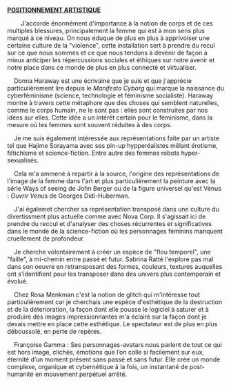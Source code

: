 <u>**POSITIONNEMENT ARTISTIQUE**</u>



        J'accorde énormément d'importance à la notion de corps et de ces multiples blessures, principalement la femme qui est à mon sens plus marqué à ce niveau. On nous éduque de plus en plus à apprivoiser une certaine culture de la "violence", cette installation sert à prendre du recul sur ce que nous sommes et ce que nous tendons à devenir de façon à mieux anticiper les répercussions sociales et éthiques sur notre avenir et notre place dans ce monde de plus en plus connecté et virtualiser.

    Donna Haraway est une écrivaine que je suis et que j'apprécie particulièrement lire depuis le *Manifesto Cyborg* qui marque la naissance du cyberféminisme (science, technologie et féminisme socialiste). Haraway montre à travers cette métaphore que des choses qui semblent naturelles, comme le corps humain, ne le sont pas : elles sont construites par nos idées sur elles. Cette idée a un intérêt certain pour le féminisme, dans la mesure où les femmes sont souvent réduites à des corps.

    Je me suis également intéressée aux représentations faite par un artiste tel que Hajime Sorayama avec ses pin-up hypperéalistes mêlant érotisme, fétichisme et science-fiction. Entre autre des femmes robots hyper-sexualisés. 

    Cela m'a ammené à repartir à la source, l'origine des représentations de l'image de la femme dans l'art et plus particulièrement la peinture avec la série Ways of seeing de John Berger ou de la figure universel qu'est Vénus : *Ouvrir Venus* de Georges Didi-Huberman.

    J'ai égalemet chercher sa représentation transposé dans une culture du divertissment plus actuelle comme avec Nova Corp. Il s'agissait ici de prendre du reccul et d'analyser des choses récurrentes et significatives dans le monde de la science-fiction où les personnages féminins manquent cruellement de profondeur.

    Je cherche volontairement à créer un espèce de "flou temporel", une "faille", à mi-chemin entre passé et futur. Sabrina Ratté l'explore pas mal dans son oeuvre en retransposant des formes, couleurs, textures auquelles ont s'identifient pour les transposer dans des univers plus contemporain et évolué. 

    Chez Rosa Menkman c'est la notion de glitch qui m'intéresse tout particulièrement car je cherchais une espèce d'esthétique de la destruction et de la déterioration, la façon dont elle pousse le logiciel à saturer et à produire des images impressionnantes m'a éclairé sur la façon dont je devais mettre en place cette esthétique. Le spectateur est de plus en plus déboussolé, en perte de repères.

    Françoise Gamma : Ses personnages-avatars nous parlent de tout ce qui est hors image, clichés, émotions que l’on colle si facilement sur eux, éternité d’un moment présent sans passé et sans futur. Elle crée un monde complexe, organique et cybernétique à la fois, un instantané de post-humanité en mouvement perpétuel arrêté.
